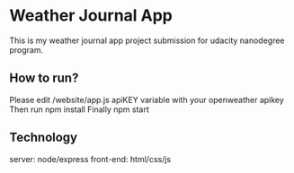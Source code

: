 # Weather Journal App

This is my weather journal app project submission for udacity nanodegree program.

## How to run?

Please edit /website/app.js apiKEY variable with your openweather apikey
Then run npm install
Finally npm start

## Technology
server: node/express
front-end: html/css/js
